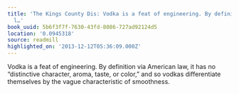 ```yaml
---
title: 'The Kings County Dis: Vodka is a feat of engineering. By definition via American
  l…'
book_uuid: 5b6f3f7f-7630-43fd-8086-727ad92124d5
location: '0.0945318'
source: readmill
highlighted_on: '2013-12-12T05:36:09.000Z'
---
```


Vodka is a feat of engineering. By definition via American law, it has no “distinctive character, aroma, taste, or color,” and so vodkas differentiate themselves by the vague characteristic of smoothness.